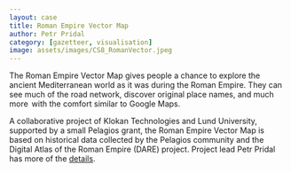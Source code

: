 ```yaml
---
layout: case
title: Roman Empire Vector Map
author: Petr Pridal
category: [gazetteer, visualisation]
image: assets/images/CS8_RomanVector.jpeg
---
```


The Roman Empire Vector Map gives people a chance to explore the ancient Mediterranean world as it was during the Roman Empire. 
They can see much of the road network, discover original place names, and much more   with the comfort similar to Google Maps. 

A collaborative project of Klokan Technologies and Lund University, supported by a small Pelagios grant, the Roman Empire Vector 
Map is based on historical data collected by the Pelagios community and the Digital Atlas of the Roman Empire (DARE) project. 
Project lead Petr Pridal has more of the <a href="https://pro.europeana.eu/page/issue-12-pelagios#the-roman-empire-zoomable-vector-map">details</a>. 

